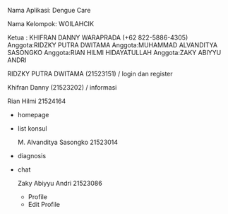 Nama Aplikasi:  Dengue Care

Nama Kelompok: WOILAHCIK

Ketua : KHIFRAN DANNY WARAPRADA (+62 822-5886-4305)
Anggota:RIDZKY PUTRA DWITAMA
Anggota:MUHAMMAD ALVANDITYA SASONGKO
Anggota:RIAN HILMI HIDAYATULLAH
Anggota:ZAKY ABIYYU ANDRI

RIDZKY PUTRA DWITAMA  (21523151) / login dan register

Khifran Danny (21523202) / informasi

Rian Hilmi 21524164
- homepage
- list konsul

  M. Alvanditya Sasongko 21523014
- diagnosis
- chat

  Zaky Abiyyu Andri 21523086
  - Profile
  - Edit Profile

